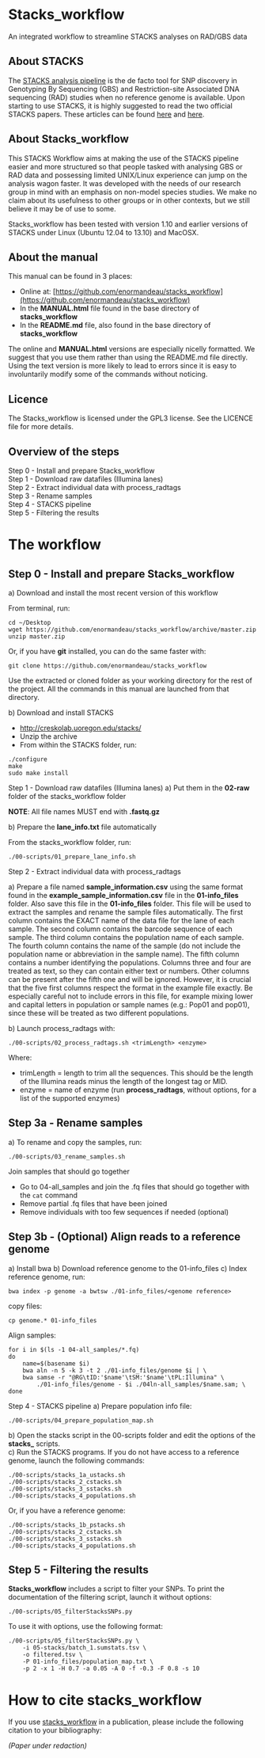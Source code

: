 # Stacks_workflow

An integrated workflow to streamline STACKS analyses on RAD/GBS data

## About STACKS
The [STACKS analysis pipeline](http://creskolab.uoregon.edu/stacks/) is the de facto tool for SNP discovery in Genotyping By Sequencing (GBS) and Restriction-site Associated DNA sequencing (RAD) studies when no reference genome is available. Upon starting to use STACKS, it is highly suggested to read the two official STACKS papers. These articles can be found [here](http://dx.doi.org/10.1111/mec.12354) and [here](http://www.g3journal.org/content/1/3/171.full).

## About Stacks_workflow
This STACKS Workflow aims at making the use of the STACKS pipeline easier and more structured so that people tasked with analysing GBS or RAD data and possessing limited UNIX/Linux experience can jump on the analysis wagon faster. It was developed with the needs of our research group in mind with an emphasis on non-model species studies. We make no claim about its usefulness to other groups or in other contexts, but we still believe it may be of use to some.

Stacks_workflow has been tested with version 1.10 and earlier versions of STACKS under Linux (Ubuntu 12.04 to 13.10) and MacOSX.

## About the manual
This manual can be found in 3 places:

 - Online at: [https://github.com/enormandeau/stacks_workflow](https://github.com/enormandeau/stacks_workflow)
 - In the **MANUAL.html** file found in the base directory of **stacks_workflow**  
 - In the **README.md** file, also found in the base directory of **stacks_workflow**  

The online and **MANUAL.html** versions are especially nicelly formatted. We suggest that you use them rather than using the README.md file directly. Using the text version is more likely to lead to errors since it is easy to involuntarily modify some of the commands without noticing.

## Licence
The Stacks_workflow is licensed under the GPL3 license. See the LICENCE file for more details.

## Overview of the steps
Step 0 - Install and prepare Stacks_workflow  
Step 1 - Download raw datafiles (Illumina lanes)  
Step 2 - Extract individual data with process_radtags  
Step 3 - Rename samples  
Step 4 - STACKS pipeline  
Step 5 - Filtering the results

# The workflow

## Step 0 - Install and prepare Stacks_workflow

a) Download and install the most recent version of this workflow  

From terminal, run:

```
cd ~/Desktop
wget https://github.com/enormandeau/stacks_workflow/archive/master.zip
unzip master.zip
```

Or, if you have **git** installed, you can do the same faster with:

```
git clone https://github.com/enormandeau/stacks_workflow
```

Use the extracted or cloned folder as your working directory for the rest of the project. All the commands in this manual are launched from that directory.

b) Download and install STACKS

 - http://creskolab.uoregon.edu/stacks/
 - Unzip the archive
 - From within the STACKS folder, run:

```
./configure
make
sudo make install
```

Step 1 - Download raw datafiles (Illumina lanes)
a) Put them in the **02-raw** folder of the stacks_workflow folder

**NOTE**: All file names MUST end with **.fastq.gz**

b) Prepare the **lane_info.txt** file automatically

From the stacks_workflow folder, run:

```
./00-scripts/01_prepare_lane_info.sh
```

 Step 2 - Extract individual data with process_radtags  

a) Prepare a file named **sample_information.csv** using the same format found in the **example_sample_information.csv** file in the **01-info_files** folder. Also save this file in the **01-info_files** folder. This file will be used to extract the samples and rename the sample files automatically. The first column contains the EXACT name of the data file for the lane of each sample. The second column contains the barcode sequence of each sample. The third column contains the population name of each sample. The fourth column contains the name of the sample (do not include the population name or abbreviation in the sample name). The fifth column contains a number identifying the populations. Columns three and four are treated as text, so they can contain either text or numbers. Other columns can be present after the fifth one and will be ignored. However, it is crucial that the five first columns respect the format in the example file exactly. Be especially careful not to include errors in this file, for example mixing lower and capital letters in population or sample names (e.g.: Pop01 and pop01), since these will be treated as two different populations.

b) Launch process_radtags with:

```
./00-scripts/02_process_radtags.sh <trimLength> <enzyme>
```

Where:  

 - trimLength = length to trim all the sequences. This should be the length of the Illumina reads minus the length of the longest tag or MID.  
 - enzyme = name of enzyme (run **process_radtags**, without options, for a list of the supported enzymes)

## Step 3a - Rename samples
a) To rename and copy the samples, run:

```
./00-scripts/03_rename_samples.sh
```

Join samples that should go together
 - Go to 04-all_samples and join the .fq files that should go together with the `cat` command
 - Remove partial .fq files that have been joined
 - Remove individuals with too few sequences if needed (optional)

## Step 3b - (Optional) Align reads to a reference genome
a) Install bwa
b) Download reference genome to the 01-info_files
c) Index reference genome, run:

```
bwa index -p genome -a bwtsw ./01-info_files/<genome reference>
```

copy files:

```
cp genome.* 01-info_files
```

Align samples:

```
for i in $(ls -1 04-all_samples/*.fq)
do
    name=$(basename $i)
    bwa aln -n 5 -k 3 -t 2 ./01-info_files/genome $i | \
    bwa samse -r "@RG\tID:'$name'\tSM:'$name'\tPL:Illumina" \
        ./01-info_files/genome - $i ./04ln-all_samples/$name.sam; \
done
```

Step 4 - STACKS pipeline
a) Prepare population info file:

```
./00-scripts/04_prepare_population_map.sh
```

b) Open the stacks script in the 00-scripts folder and edit the options of the **stacks_** scripts.  
c) Run the STACKS programs. If you do not have access to a reference genome, launch the following commands:

```
./00-scripts/stacks_1a_ustacks.sh
./00-scripts/stacks_2_cstacks.sh
./00-scripts/stacks_3_sstacks.sh
./00-scripts/stacks_4_populations.sh
```

Or, if you have a reference genome:

```
./00-scripts/stacks_1b_pstacks.sh
./00-scripts/stacks_2_cstacks.sh
./00-scripts/stacks_3_sstacks.sh
./00-scripts/stacks_4_populations.sh
```

## Step 5 - Filtering the results
**Stacks_workflow** includes a script to filter your SNPs. To print the documentation of the filtering script, launch it without options:

```
./00-scripts/05_filterStacksSNPs.py
```

To use it with options, use the following format:

```
./00-scripts/05_filterStacksSNPs.py \  
    -i 05-stacks/batch_1.sumstats.tsv \  
    -o filtered.tsv \  
    -P 01-info_files/population_map.txt \  
    -p 2 -x 1 -H 0.7 -a 0.05 -A 0 -f -0.3 -F 0.8 -s 10
```

# How to cite stacks_workflow

If you use [stacks_workflow](https://github.com/enormandeau/stacks_workflow) in a publication, please include the following citation to your bibliography:

_(Paper under redaction)_
  
  
  
